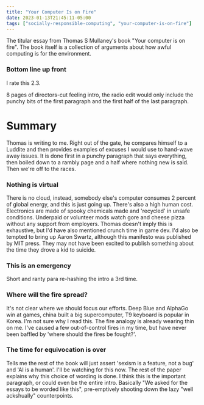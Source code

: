 ```yaml
---
title: "Your Computer Is on Fire"
date: 2023-01-13T21:45:11-05:00
tags: ["socially-responsible-computing", "your-computer-is-on-fire"]
---
```


The titular essay from Thomas S Mullaney's book "Your computer is on fire". The book itself is a collection of arguments about how awful computing is for the environment. 

### Bottom line up front

I rate this 2.3.

8 pages of directors-cut feeling intro, the radio edit would only include the punchy bits of the first paragraph and the first half of the last paragraph. 

# Summary 

Thomas is writing to me. Right out of the gate, he compares himself to a Luddite and then provides examples of excuses I would use to hand-wave away issues. It is done first in a punchy paragraph that says everything, then boiled down to a rambly page and a half where nothing new is said. Then we're off to the races.

### Nothing is virtual

There is no cloud, instead, somebody else's computer consumes 2 percent of global energy, and this is just going up. There's also a high human cost. Electronics are made of spooky chemicals made and 'recycled' in unsafe conditions. Underpaid or volunteer mods watch gore and cheese pizza without any support from employers. Thomas doesn't imply this is exhaustive, but I'd have also mentioned crunch time in game dev. I'd also be tempted to bring up Aaron Swartz, although this manifesto was published by MIT press. They may not have been excited to publish something about the time they drove a kid to suicide. 

### This is an emergency

Short and ranty para re-hashing the intro a 3rd time. 

### Where will the fire spread?

It's not clear where we should focus our efforts. Deep Blue and AlphaGo win at games, china built a big supercomputer, T9 keyboard is popular in Korea. I'm not sure why I read this. The fire analogy is already wearing thin on me. I've caused a few out-of-control fires in my time, but have never been baffled by 'where should the fires be fought?'. 

### The time for equivocation is over

Tells me the rest of the book will just assert 'sexism is a feature, not a bug' and 'AI is a human'. I'll be watching for this now. The rest of the paper explains why this choice of wording is done. I think this is the important paragraph, or could even be the entire intro. Basically "We asked for the essays to be worded like this", pre-emptively shooting down the lazy "well ackshually" counterpoints.  

